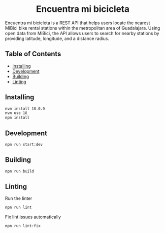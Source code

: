 <h1 align="center">Encuentra mi bicicleta</h1>
<p>Encuentra mi bicicleta is a REST API that helps users locate the nearest MiBici bike rental stations within the metropolitan area of Guadalajara. Using open data from MiBici, the API allows users to search for nearby stations by providing latitude, longitude, and a distance radius.</p>

## Table of Contents

* [Installing](#installing)
* [Development](#development)
* [Building](#building)
* [Linting](#linting)

## Installing

```bash
nvm install 18.0.0
nvm use 18
npm install
```

## Development

```bash
npm run start:dev
```

## Building

```bash
npm run build
```

## Linting

Run the linter

```bash
npm run lint
```

Fix lint issues automatically

```bash
npm run lint:fix
```
